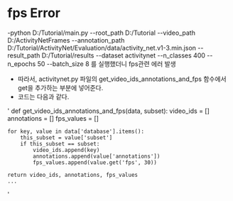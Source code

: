 # fps Error
-python D:/Tutorial/main.py --root_path D:/Tutorial --video_path D:/ActivityNetFrames --annotation_path D:/Tutorial/ActivityNet/Evaluation/data/activity_net.v1-3.min.json --result_path D:/Tutorial/results --dataset activitynet --n_classes 400 --n_epochs 50 --batch_size 8
를 실행했더니 fps관련 에러 발생
- 따라서, activitynet.py 파일의  get_video_ids_annotations_and_fps 함수에서 get을 추가하는 부분에 넣어준다.
- 코드는 다음과 같다.

  
'
def get_video_ids_annotations_and_fps(data, subset):
    video_ids = []
    annotations = []
    fps_values = []

    for key, value in data['database'].items():
        this_subset = value['subset']
        if this_subset == subset:
            video_ids.append(key)
            annotations.append(value['annotations'])
            fps_values.append(value.get('fps', 30))

    return video_ids, annotations, fps_values
    ...
  '
